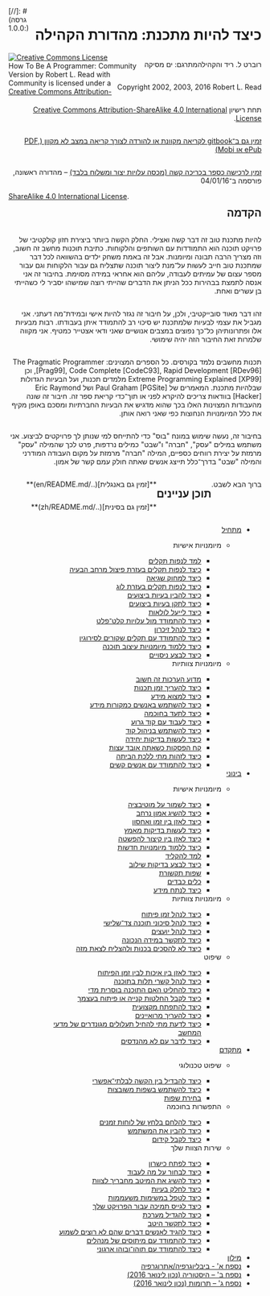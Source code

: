 <h1 align="right" dir="rtl" style="float: right !important;">כיצד להיות מתכנת:  מהדורת הקהילה</h1>
[//]: # (גרסה :1.0.0)
<p align="right" dir="rtl" style="float: right !important;">רוברט ל. ריד והקהילה</p>

<p align="right" dir="rtl" style="float: right !important;">מתרגם: ים מסיקה</p>

<p align="right" dir="rtl" style="float: right !important;">Copyright 2002, 2003, 2016 Robert L. Read</p>

<p align="right" dir="rtl" style="float: right !important;">תחת רישיון <a href="http://creativecommons.org/licenses/by-sa/4.0/">Creative Commons Attribution-ShareAlike 4.0 International License</a>.</p>

<p align="right" dir="rtl" style="float: right !important;"><a href="https://www.gitbook.com/book/braydie/how-to-be-a-programmer/details">זמין גם ב־gitbook לקריאה מקוונת או להורדה לצורך קריאה במצב לא מקוון (PDF, ePub או Mobi)</a></p>

<p align="right" dir="rtl" style="float: right !important;"><a href="http://www.blurb.com/b/6999069-how-to-be-a-programmer">זמין לרכישה כספר בכריכה קשה (מכסה עלויות יצור ומשלוח בלבד)</a> – מהדורה ראשונה, פורסמה ב־04/01/16

<h2 align="right" dir="rtl" style="float: right !important;">הקדמה</h2>

<p align="right" dir="rtl" style="float: right !important;">להיות מתכנת טוב זה דבר קשה ואצילי. החלק הקשה ביותר ביצירת חזון קולקטיבי של פרויקט תוכנה הוא התמודדות עם השותפים והלקוחות. כתיבת תוכנות מחשב זה חשוב, וזה מצריך הרבה תבונה ומיומנות. אבל זה באמת משחק ילדים בהשוואה לכל דבר שמתכנת טוב חייב לעשות על־מנת ליצור תוכנה שתצליח גם עבור הלקוחות וגם עבור מספר עצום של עמיתים לעבודה, עליהם הוא אחראי במידה מסוימת. בחיבור זה אני אנסה לתמצת בבהירות ככל הניתן את הדברים שהייתי רוצה שמישהו יסביר לי כשהייתי בן עשרים ואחת.</p>

<p align="right" dir="rtl" style="float: right !important;">זהו דבר מאוד סובייקטיבי, ולכן, על חיבור זה נגזר להיות אישי ובמידת־מה דעתני. אני מגביל את עצמי לבעיות שלמתכנת יש סיכוי רב להתמודד איתן בעבודתו. רבות מבעיות אלו ופתרונותיהן כל־כך נפוצים במצבים אנושיים שאני ודאי אצטייר כמטיף. אני מקווה שלמרות זאת החיבור הזה יהיה שימושי.</p>

<p align="right" dir="rtl" style="float: right !important;">תכנות מחשבים נלמד בקורסים. כל הספרים המצוינים: The Pragmatic Programmer [Prag99], Code Complete [CodeC93], Rapid Development [RDev96], וכן Extreme Programming Explained [XP99] מלמדים תכנות, ועל הבעיות הגדולות שבלהיות מתכנת. המאמרים של Paul Graham [PGSite] ושל Eric Raymond [Hacker] בוודאות צריכים להיקרא לפני או תוך־כדי קריאת ספר זה. חיבור זה שונה מהעבודות המצוינות האלו בכך שהוא מדגיש את הבעיות החברתיות ומסכם באופן מקיף את כלל המיומנויות הנחוצות כפי שאני רואה אותן.</p>

<p align="right" dir="rtl" style="float: right !important;">בחיבור זה, נעשה שימוש במונח "בוס" כדי להתייחס למי שנותן לך פרויקטים לביצוע. אני משתמש במילים "עסק", "חברה" ו"שבט" כמילים נרדפות, פרט לכך שהמילה "עסק" מרמזת על יצירת רווחים כספיים, המילה "חברה" מרמזת על מקום העבודה המודרני והמילה "שבט" בדרך־כלל תייצג אנשים שאתה חולק עמם קשר של אמון.</p>

<p align="right" dir="rtl" style="float: right !important;">ברוך הבא לשבט.</p>

<h2 align="right" dir="rtl" style="float: right !important;">תוכן עניינים</h2>

<p align="right" dir="rtl" style="float: right !important;">**[זמין גם באנגלית](../en/README.md)**

<p align="right" dir="rtl" style="float: right !important;">**[זמין גם בסינית](../zh/README.md)**

<ul align="right" dir="rtl" style="float: right !important;">
<li><a href="1-Beginner">מתחיל</a></li>
    <ul>
    <li>מיומנויות אישיות</li>
        <ul>
            <li><a href="1-Beginner/Personal-Skills/01-Learn To Debug.md">למד לנפות תקלים</a></li>
            <li><a href="1-Beginner/Personal-Skills/02-How to Debug by Splitting the Problem Space.md">כיצד לנפות תקלים בעזרת פיצול מרחב הבעיה</a></li>
            <li><a href="1-Beginner/Personal-Skills/03-How to Remove an Error.md">כיצד למחוק שגיאה</a></li>
            <li><a href="1-Beginner/Personal-Skills/04-How to Debug Using a Log.md">כיצד לנפות תקלים בעזרת לוג</a></li>
            <li><a href="1-Beginner/Personal-Skills/05-How to Understand Performance Problems.md">כיצד להבין בעיות ביצועים</a></li>
            <li><a href="1-Beginner/Personal-Skills/06-How to Fix Performance Problems.md">כיצד לתקן בעיות ביצועים</a></li>
            <li><a href="1-Beginner/Personal-Skills/07-How to Optimize Loops.md">כיצד לייעל לולאות</a></li>
            <li><a href="1-Beginner/Personal-Skills/08-How to Deal with IO Expense.md">כיצד להתמודד מול עלויות קלט־פלט</a></li>
            <li><a href="1-Beginner/Personal-Skills/09-How to Manage Memory.md">כיצד לנהל זיכרון</a></li>
            <li><a href="1-Beginner/Personal-Skills/10-How to Deal with Intermittent Bugs.md">כיצד להתמודד עם תקלים שקורים לסירוגין</a></li>
            <li><a href="1-Beginner/Personal-Skills/11-How to Learn Design Skills.md">כיצד ללמוד מיומנויות עיצוב תוכנה</a></li>
            <li><a href="1-Beginner/Personal-Skills/12-How to Conduct Experiments.md">כיצד לבצע ניסויים</a></li>
        </ul>
    <li>מיומנויות צוותיות</li>
        <ul>
            <li><a href="1-Beginner/Team-Skills/01-Why Estimation is Important.md">מדוע הערכות זה חשוב</a></li>
            <li><a href="1-Beginner/Team-Skills/02-How to Estimate Programming Time.md">כיצד להעריך זמן תכנות</a></li>
            <li><a href="1-Beginner/Team-Skills/03-How to Find Out Information.md">כיצד למצוא מידע</a></li>
            <li><a href="1-Beginner/Team-Skills/04-How to Utilize People as Information Sources.md">כיצד להשתמש באנשים כמקורות מידע</a></li>
            <li><a href="1-Beginner/Team-Skills/05-How to Document Wisely.md">כיצד לתעד בחוכמה</a></li>
            <li><a href="1-Beginner/Team-Skills/06-How to Work with Poor Code.md">כיצד לעבוד עם קוד גרוע</a></li>
            <li><a href="1-Beginner/Team-Skills/07-How to Use Source Code Control.md">כיצד להשתמש בניהול קוד</a></li>
            <li><a href="1-Beginner/Team-Skills/08-How to Unit Test.md">כיצד לעשות בדיקות יחידה</a></li>
            <li><a href="1-Beginner/Team-Skills/09-Take Breaks when Stumped.md">קח הפסקות כשאתה אובד עצות</a></li>
            <li><a href="1-Beginner/Team-Skills/10-How to Recognize When to Go Home.md">כיצד לזהות מתי ללכת הביתה</a></li>
            <li><a href="1-Beginner/Team-Skills/11-How to Deal with Difficult People.md">כיצד להתמודד עם אנשים קשים</a></li>
        </ul>
    </ul>
<li><a href="2-Intermediate">בינוני</a></li>
    <ul>
    <li>מיומנויות אישיות</li>
        <ul>
            <li><a href="2-Intermediate/Personal-Skills/01-How to Stay Motivated.md">כיצד לשמור על מוטיבציה</a></li>
            <li><a href="2-Intermediate/Personal-Skills/02-How to be Widely Trusted.md">כיצד להשיג אמון נרחב</a></li>
            <li><a href="2-Intermediate/Personal-Skills/03-How to Tradeoff Time vs Space.md">כיצד לאזן בין זמן ואחסון</a></li>
            <li><a href="2-Intermediate/Personal-Skills/04-How to Stress Test.md">כיצד לעשות בדיקות מאמץ</a></li>
            <li><a href="2-Intermediate/Personal-Skills/05-How to Balance Brevity and Abstraction.md">כיצד לאזן בין קיצור להפשטה</a></li>
            <li><a href="2-Intermediate/Personal-Skills/06-How to Learn New Skills.md">כיצד ללמוד מיומנויות חדשות</a></li>
            <li><a href="2-Intermediate/Personal-Skills/07-Learn to Type.md">למד להקליד</a></li>
            <li><a href="2-Intermediate/Personal-Skills/08-How to Do Integration Testing.md">כיצד לבצע בדיקות שילוב</a></li>
            <li><a href="2-Intermediate/Personal-Skills/09-Communication Languages.md">שפות תקשורת</a></li>
            <li><a href="2-Intermediate/Personal-Skills/10-Heavy Tools.md">כלים כבדים</a></li>
            <li><a href="2-Intermediate/Personal-Skills/11-How to analyze data.md">כיצד לנתח מידע</a></li>
        </ul>
    <li>מיומנויות צוותיות</li>
        <ul>
            <li><a href="2-Intermediate/Team-Skills/01-How to Manage Development Time.md">כיצד לנהל זמן פיתוח</a></li>
            <li><a href="2-Intermediate/Team-Skills/02-How to Manage Third-Party Software Risks.md">כיצד לנהל סיכוני תוכנה צד־שלישי</a></li>
            <li><a href="2-Intermediate/Team-Skills/03-How to Manage Consultants.md">כיצד לנהל יועצים</a></li>
            <li><a href="2-Intermediate/Team-Skills/04-How to Communicate the Right Amount.md">כיצד לתקשר במידה הנכונה</a></li>
            <li><a href="2-Intermediate/Team-Skills/05-How to Disagree Honestly and Get Away with It.md">כיצד לא להסכים בכנות ולהצליח לצאת מזה</a></li>
        </ul>
    <li>שיפוט</li>
        <ul>
            <li><a href="2-Intermediate/Judgment/01-How to Tradeoff Quality Against Development Time.md">כיצד לאזן בין איכות לבין זמן הפיתוח</a></li>
            <li><a href="2-Intermediate/Judgment/02-How to Manage Software System Dependence.md">כיצד לנהל קשרי תלות בתוכנה</a></li>
            <li><a href="2-Intermediate/Judgment/03-How to Decide if Software is Too Immature.md">כיצד להחליט האם התוכנה בוסרית מדי</a></li>
            <li><a href="2-Intermediate/Judgment/04-How to Make a Buy vs Build Decision.md">כיצד לקבל החלטות קנייה או פיתוח בעצמך</a></li>
            <li><a href="2-Intermediate/Judgment/05-How to Grow Professionally.md">כיצד להתפתח מקצועית</a></li>
            <li><a href="2-Intermediate/Judgment/06-How to Evaluate Interviewees.md">כיצד להעריך מרואיינים</a></li>
            <li><a href="2-Intermediate/Judgment/07-How to Know When to Apply Fancy Computer Science.md">כיצד לדעת מתי להחיל תעלולים מגונדרים של מדעי המחשב</a></li>
            <li><a href="2-Intermediate/Judgment/08-How to Talk to Non-Engineers.md">כיצד לדבר עם לא מהנדסים</a></li>
        </ul>
    </ul>
<li><a href="3-Advanced">מתקדם</a></li>
    <ul>
    <li>שיפוט טכנולוגי</li>
        <ul>
        <li><a href="3-Advanced/Technical-Judgment/01-How to Tell the Hard From the Impossible.md">כיצד להבדיל בין הקשה לבלתי־אפשרי</a></li>
        <li><a href="3-Advanced/Technical-Judgment/02-How to Utilize Embedded Languages.md">כיצד להשתמש בשפות משובצות</a></li>
        <li><a href="3-Advanced/Technical-Judgment/03-Choosing Languages.md">בחירת שפות</a></li>
        </ul>
    <li>התפשרות בחוכמה</li>
        <ul>
        <li><a href="3-Advanced/Compromising-Wisely/01-How to Fight Schedule Pressure.md">כיצד להלחם בלחץ של לוחות זמנים</a></li>
        <li><a href="3-Advanced/Compromising-Wisely/02-How to Understand the User.md">כיצד להבין את המשתמש</a></li>
        <li><a href="3-Advanced/Compromising-Wisely/03-How to Get a Promotion.md">כיצד לקבל קידום</a></li>
        </ul>
    <li>שירות הצוות שלך</li>
        <ul>
        <li><a href="3-Advanced/Serving-Your-Team/01-How to Develop Talent.md">כיצד לפתח כישרון</a></li>
        <li><a href="3-Advanced/Serving-Your-Team/02-How to Choose What to Work On.md">כיצד לבחור על מה לעבוד</a></li>
        <li><a href="3-Advanced/Serving-Your-Team/03-How to Get the Most From Your Teammates.md">כיצד להשיג את המיטב מחבריך לצוות</a></li>
        <li><a href="3-Advanced/Serving-Your-Team/04-How to Divide Problems Up.md">כיצד לחלק בעיות</a></li>
        <li><a href="3-Advanced/Serving-Your-Team/05-How to Handle Boring Tasks.md">כיצד לטפל במשימות משעממות</a></li>
        <li><a href="3-Advanced/Serving-Your-Team/06-How to Gather Support for a Project.md">כיצד לגייס תמיכה עבור הפרויקט שלך</a></li>
        <li><a href="3-Advanced/Serving-Your-Team/07-How to Grow a System.md">כיצד להגדיל מערכת</a></li>
        <li><a href="3-Advanced/Serving-Your-Team/08-How to Communicate Well.md">כיצד לתקשר היטב</a></li>
        <li><a href="3-Advanced/Serving-Your-Team/09-How to Tell People Things They Don't Want to Hear.md">כיצד להגיד לאנשים דברים שהם לא רוצים לשמוע</a></li>
        <li><a href="3-Advanced/Serving-Your-Team/10-How to Deal with Managerial Myths.md">כיצד להתמודד עם מיתוסים של מנהלים</a></li>
        <li><a href="3-Advanced/Serving-Your-Team/11-How to Deal with Organizational Chaos.md">כיצד להתמודד עם תוהו־ובוהו ארגוני</a></li>
        </ul>
    </ul>
<li><a href="GLOSSARY.md">מילון</a></li>
<li><a href="5-Bibliography.md">נספח א' - ביבליוגרפיה/אתרוגרפיה</a></li>
<li><a href="6-History.md">נספח ב' – היסטוריה (נכון לינואר 2016)</a></li>
<li><a href="7-Contributions.md">נספח ג' – תרומות (נכון לינואר 2016)</a></li>
</ul>

<a rel="license" href="http://creativecommons.org/licenses/by-sa/4.0/"><img alt="Creative Commons License" style="border-width:0" src="https://i.creativecommons.org/l/by-sa/4.0/88x31.png" /></a><br /><span xmlns:dct="http://purl.org/dc/terms/" href="http://purl.org/dc/dcmitype/Text" property="dct:title" rel="dct:type">How To Be A Programmer: Community Version</span> by <span xmlns:cc="http://creativecommons.org/ns#" property="cc:attributionName">Robert L. Read with Community</span> is licensed under a <a rel="license" href="http://creativecommons.org/licenses/by-sa/4.0/">Creative Commons Attribution-ShareAlike 4.0 International License</a>.
</span>
